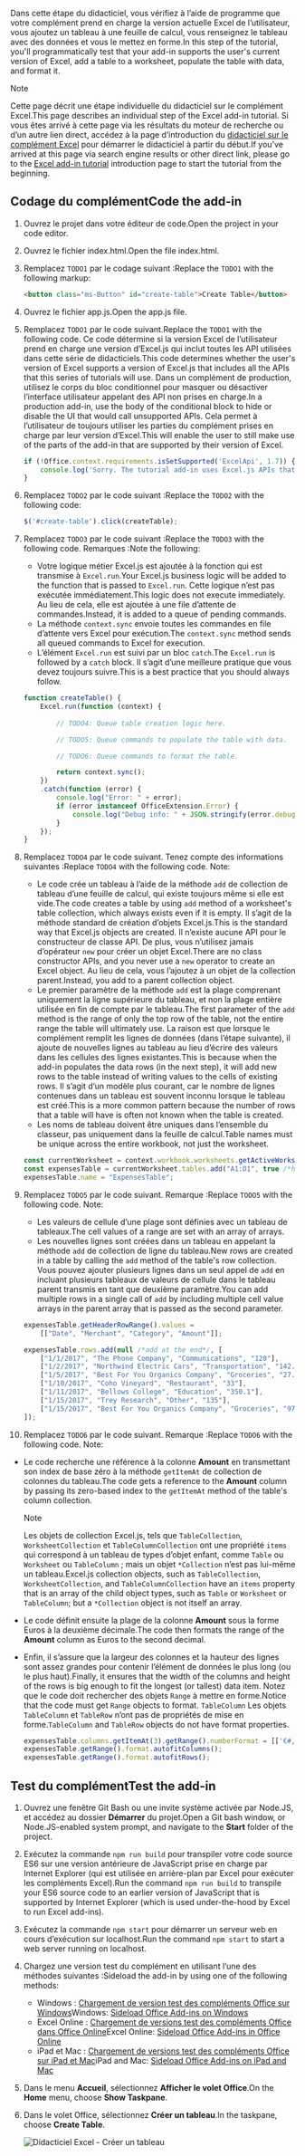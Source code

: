 <span data-ttu-id="7ff3b-101">Dans cette étape du didacticiel, vous vérifiez à l’aide de programme que votre complément prend en charge la version actuelle Excel de l’utilisateur, vous ajoutez un tableau à une feuille de calcul, vous renseignez le tableau avec des données et vous le mettez en forme.</span><span class="sxs-lookup"><span data-stu-id="7ff3b-101">In this step of the tutorial, you'll programmatically test that your add-in supports the user's current version of Excel, add a table to a worksheet, populate the table with data, and format it.</span></span>

> [!NOTE]
> <span data-ttu-id="7ff3b-102">Cette page décrit une étape individuelle du didacticiel sur le complément Excel.</span><span class="sxs-lookup"><span data-stu-id="7ff3b-102">This page describes an individual step of the Excel add-in tutorial.</span></span> <span data-ttu-id="7ff3b-103">Si vous êtes arrivé à cette page via les résultats du moteur de recherche ou d’un autre lien direct, accédez à la page d’introduction du [didacticiel sur le complément Excel](../tutorials/excel-tutorial.yml) pour démarrer le didacticiel à partir du début.</span><span class="sxs-lookup"><span data-stu-id="7ff3b-103">If you’ve arrived at this page via search engine results or other direct link, please go to the [Excel add-in tutorial](../tutorials/excel-tutorial.yml) introduction page to start the tutorial from the beginning.</span></span>

## <a name="code-the-add-in"></a><span data-ttu-id="7ff3b-104">Codage du complément</span><span class="sxs-lookup"><span data-stu-id="7ff3b-104">Code the add-in</span></span>

1. <span data-ttu-id="7ff3b-105">Ouvrez le projet dans votre éditeur de code.</span><span class="sxs-lookup"><span data-stu-id="7ff3b-105">Open the project in your code editor.</span></span> 
2. <span data-ttu-id="7ff3b-106">Ouvrez le fichier index.html.</span><span class="sxs-lookup"><span data-stu-id="7ff3b-106">Open the file index.html.</span></span>
3. <span data-ttu-id="7ff3b-107">Remplacez `TODO1` par le codage suivant :</span><span class="sxs-lookup"><span data-stu-id="7ff3b-107">Replace the `TODO1` with the following markup:</span></span>

    ```html
    <button class="ms-Button" id="create-table">Create Table</button>
    ```

4. <span data-ttu-id="7ff3b-108">Ouvrez le fichier app.js.</span><span class="sxs-lookup"><span data-stu-id="7ff3b-108">Open the app.js file.</span></span>
5. <span data-ttu-id="7ff3b-109">Remplacez `TODO1` par le code suivant.</span><span class="sxs-lookup"><span data-stu-id="7ff3b-109">Replace the `TODO1` with the following code.</span></span> <span data-ttu-id="7ff3b-110">Ce code détermine si la version Excel de l’utilisateur prend en charge une version d’Excel.js qui inclut toutes les API utilisées dans cette série de didacticiels.</span><span class="sxs-lookup"><span data-stu-id="7ff3b-110">This code determines whether the user's version of Excel supports a version of Excel.js that includes all the APIs that this series of tutorials will use.</span></span> <span data-ttu-id="7ff3b-111">Dans un complément de production, utilisez le corps du bloc conditionnel pour masquer ou désactiver l’interface utilisateur appelant des API non prises en charge.</span><span class="sxs-lookup"><span data-stu-id="7ff3b-111">In a production add-in, use the body of the conditional block to hide or disable the UI that would call unsupported APIs.</span></span> <span data-ttu-id="7ff3b-112">Cela permet à l’utilisateur de toujours utiliser les parties du complément prises en charge par leur version d’Excel.</span><span class="sxs-lookup"><span data-stu-id="7ff3b-112">This will enable the user to still make use of the parts of the add-in that are supported by their version of Excel.</span></span>

    ```js
    if (!Office.context.requirements.isSetSupported('ExcelApi', 1.7)) {
        console.log('Sorry. The tutorial add-in uses Excel.js APIs that are not available in your version of Office.');
    } 
    ```

6. <span data-ttu-id="7ff3b-113">Remplacez `TODO2` par le code suivant :</span><span class="sxs-lookup"><span data-stu-id="7ff3b-113">Replace the `TODO2` with the following code:</span></span>

    ```js
    $('#create-table').click(createTable);
    ```

7. <span data-ttu-id="7ff3b-114">Remplacez `TODO3` par le code suivant :</span><span class="sxs-lookup"><span data-stu-id="7ff3b-114">Replace the `TODO3` with the following code.</span></span> <span data-ttu-id="7ff3b-115">Remarques :</span><span class="sxs-lookup"><span data-stu-id="7ff3b-115">Note the following:</span></span>
   - <span data-ttu-id="7ff3b-116">Votre logique métier Excel.js est ajoutée à la fonction qui est transmise à `Excel.run`.</span><span class="sxs-lookup"><span data-stu-id="7ff3b-116">Your Excel.js business logic will be added to the function that is passed to `Excel.run`.</span></span> <span data-ttu-id="7ff3b-117">Cette logique n’est pas exécutée immédiatement.</span><span class="sxs-lookup"><span data-stu-id="7ff3b-117">This logic does not execute immediately.</span></span> <span data-ttu-id="7ff3b-118">Au lieu de cela, elle est ajoutée à une file d’attente de commandes.</span><span class="sxs-lookup"><span data-stu-id="7ff3b-118">Instead, it is added to a queue of pending commands.</span></span>
   - <span data-ttu-id="7ff3b-119">La méthode `context.sync` envoie toutes les commandes en file d’attente vers Excel pour exécution.</span><span class="sxs-lookup"><span data-stu-id="7ff3b-119">The `context.sync` method sends all queued commands to Excel for execution.</span></span>
   - <span data-ttu-id="7ff3b-120">L’élément `Excel.run` est suivi par un bloc `catch`.</span><span class="sxs-lookup"><span data-stu-id="7ff3b-120">The `Excel.run` is followed by a `catch` block.</span></span> <span data-ttu-id="7ff3b-121">Il s’agit d’une meilleure pratique que vous devez toujours suivre.</span><span class="sxs-lookup"><span data-stu-id="7ff3b-121">This is a best practice that you should always follow.</span></span> 

    ```js
    function createTable() {
        Excel.run(function (context) {
            
            // TODO4: Queue table creation logic here.

            // TODO5: Queue commands to populate the table with data.

            // TODO6: Queue commands to format the table.

            return context.sync();
        })
        .catch(function (error) {
            console.log("Error: " + error);
            if (error instanceof OfficeExtension.Error) {
                console.log("Debug info: " + JSON.stringify(error.debugInfo));
            }
        });
    }
    ``` 

8. <span data-ttu-id="7ff3b-p106">Remplacez `TODO4` par le code suivant. Tenez compte des informations suivantes :</span><span class="sxs-lookup"><span data-stu-id="7ff3b-p106">Replace `TODO4` with the following code. Note:</span></span>
   - <span data-ttu-id="7ff3b-124">Le code crée un tableau à l’aide de la méthode `add` de collection de tableau d’une feuille de calcul, qui existe toujours même si elle est vide.</span><span class="sxs-lookup"><span data-stu-id="7ff3b-124">The code creates a table by using `add` method of a worksheet's table collection, which always exists even if it is empty.</span></span> <span data-ttu-id="7ff3b-125">Il s’agit de la méthode standard de création d’objets Excel.js.</span><span class="sxs-lookup"><span data-stu-id="7ff3b-125">This is the standard way that Excel.js objects are created.</span></span> <span data-ttu-id="7ff3b-126">Il n’existe aucune API pour le constructeur de classe API. De plus, vous n’utilisez jamais d’opérateur `new` pour créer un objet Excel.</span><span class="sxs-lookup"><span data-stu-id="7ff3b-126">There are no class constructor APIs, and you never use a `new` operator to create an Excel object.</span></span> <span data-ttu-id="7ff3b-127">Au lieu de cela, vous l’ajoutez à un objet de la collection parent.</span><span class="sxs-lookup"><span data-stu-id="7ff3b-127">Instead, you add to a parent collection object.</span></span> 
   - <span data-ttu-id="7ff3b-128">Le premier paramètre de la méthode `add` est la plage comprenant uniquement la ligne supérieure du tableau, et non la plage entière utilisée en fin de compte par le tableau.</span><span class="sxs-lookup"><span data-stu-id="7ff3b-128">The first parameter of the `add` method is the range of only the top row of the table, not the entire range the table will ultimately use.</span></span> <span data-ttu-id="7ff3b-129">La raison est que lorsque le complément remplit les lignes de données (dans l’étape suivante), il ajoute de nouvelles lignes au tableau au lieu d’écrire des valeurs dans les cellules des lignes existantes.</span><span class="sxs-lookup"><span data-stu-id="7ff3b-129">This is because when the add-in populates the data rows (in the next step), it will add new rows to the table instead of writing values to the cells of existing rows.</span></span> <span data-ttu-id="7ff3b-130">Il s’agit d’un modèle plus courant, car le nombre de lignes contenues dans un tableau est souvent inconnu lorsque le tableau est créé.</span><span class="sxs-lookup"><span data-stu-id="7ff3b-130">This is a more common pattern because the number of rows that a table will have is often not known when the table is created.</span></span> 
   - <span data-ttu-id="7ff3b-131">Les noms de tableau doivent être uniques dans l’ensemble du classeur, pas uniquement dans la feuille de calcul.</span><span class="sxs-lookup"><span data-stu-id="7ff3b-131">Table names must be unique across the entire workbook, not just the worksheet.</span></span>

    ```js
    const currentWorksheet = context.workbook.worksheets.getActiveWorksheet();
    const expensesTable = currentWorksheet.tables.add("A1:D1", true /*hasHeaders*/);
    expensesTable.name = "ExpensesTable";
    ``` 

9. <span data-ttu-id="7ff3b-p109">Remplacez `TODO5` par le code suivant. Remarque :</span><span class="sxs-lookup"><span data-stu-id="7ff3b-p109">Replace `TODO5` with the following code. Note:</span></span>
   - <span data-ttu-id="7ff3b-134">Les valeurs de cellule d’une plage sont définies avec un tableau de tableaux.</span><span class="sxs-lookup"><span data-stu-id="7ff3b-134">The cell values of a range are set with an array of arrays.</span></span>
   - <span data-ttu-id="7ff3b-135">Les nouvelles lignes sont créées dans un tableau en appelant la méthode `add` de collection de ligne du tableau.</span><span class="sxs-lookup"><span data-stu-id="7ff3b-135">New rows are created in a table by calling the `add` method of the table's row collection.</span></span> <span data-ttu-id="7ff3b-136">Vous pouvez ajouter plusieurs lignes dans un seul appel de `add` en incluant plusieurs tableaux de valeurs de cellule dans le tableau parent transmis en tant que deuxième paramètre.</span><span class="sxs-lookup"><span data-stu-id="7ff3b-136">You can add multiple rows in a single call of `add` by including multiple cell value arrays in the parent array that is passed as the second parameter.</span></span>

    ```js
    expensesTable.getHeaderRowRange().values = 
        [["Date", "Merchant", "Category", "Amount"]];

    expensesTable.rows.add(null /*add at the end*/, [
        ["1/1/2017", "The Phone Company", "Communications", "120"],
        ["1/2/2017", "Northwind Electric Cars", "Transportation", "142.33"],
        ["1/5/2017", "Best For You Organics Company", "Groceries", "27.9"],
        ["1/10/2017", "Coho Vineyard", "Restaurant", "33"],
        ["1/11/2017", "Bellows College", "Education", "350.1"],
        ["1/15/2017", "Trey Research", "Other", "135"],
        ["1/15/2017", "Best For You Organics Company", "Groceries", "97.88"]
    ]);
    ``` 

10. <span data-ttu-id="7ff3b-p111">Remplacez `TODO6` par le code suivant. Remarque :</span><span class="sxs-lookup"><span data-stu-id="7ff3b-p111">Replace `TODO6` with the following code. Note:</span></span>
   - <span data-ttu-id="7ff3b-139">Le code recherche une référence à la colonne **Amount** en transmettant son index de base zéro à la méthode `getItemAt` de collection de colonnes du tableau.</span><span class="sxs-lookup"><span data-stu-id="7ff3b-139">The code gets a reference to the **Amount** column by passing its zero-based index to the `getItemAt` method of the table's column collection.</span></span> 

     > [!NOTE]
     > <span data-ttu-id="7ff3b-140">Les objets de collection Excel.js, tels que `TableCollection`, `WorksheetCollection` et `TableColumnCollection` ont une propriété `items` qui correspond à un tableau de types d’objet enfant, comme `Table` ou `Worksheet` ou `TableColumn` ; mais un objet `*Collection` n’est pas lui-même un tableau.</span><span class="sxs-lookup"><span data-stu-id="7ff3b-140">Excel.js collection objects, such as `TableCollection`, `WorksheetCollection`, and `TableColumnCollection` have an `items` property that is an array of the child object types, such as `Table` or `Worksheet` or `TableColumn`; but a `*Collection` object is not itself an array.</span></span>

   - <span data-ttu-id="7ff3b-141">Le code définit ensuite la plage de la colonne **Amount** sous la forme Euros à la deuxième décimale.</span><span class="sxs-lookup"><span data-stu-id="7ff3b-141">The code then formats the range of the **Amount** column as Euros to the second decimal.</span></span> 
   - <span data-ttu-id="7ff3b-142">Enfin, il s’assure que la largeur des colonnes et la hauteur des lignes sont assez grandes pour contenir l’élément de données le plus long (ou le plus haut).</span><span class="sxs-lookup"><span data-stu-id="7ff3b-142">Finally, it ensures that the width of the columns and height of the rows is big enough to fit the longest (or tallest) data item.</span></span> <span data-ttu-id="7ff3b-143">Notez que le code doit rechercher des objets `Range` à mettre en forme.</span><span class="sxs-lookup"><span data-stu-id="7ff3b-143">Notice that the code must get `Range` objects to format.</span></span> <span data-ttu-id="7ff3b-144">`TableColumn` Les objets `TableColumn` et `TableRow` n’ont pas de propriétés de mise en forme.</span><span class="sxs-lookup"><span data-stu-id="7ff3b-144">`TableColumn` and `TableRow` objects do not have format properties.</span></span>

        ```js
        expensesTable.columns.getItemAt(3).getRange().numberFormat = [['€#,##0.00']];
        expensesTable.getRange().format.autofitColumns();
        expensesTable.getRange().format.autofitRows();
        ``` 

## <a name="test-the-add-in"></a><span data-ttu-id="7ff3b-145">Test du complément</span><span class="sxs-lookup"><span data-stu-id="7ff3b-145">Test the add-in</span></span>

1. <span data-ttu-id="7ff3b-146">Ouvrez une fenêtre Git Bash ou une invite système activée par Node.JS, et accédez au dossier **Démarrer** du projet.</span><span class="sxs-lookup"><span data-stu-id="7ff3b-146">Open a Git bash window, or Node.JS-enabled system prompt, and navigate to the **Start** folder of the project.</span></span>
2. <span data-ttu-id="7ff3b-147">Exécutez la commande `npm run build` pour transpiler votre code source ES6 sur une version antérieure de JavaScript prise en charge par Internet Explorer (qui est utilisée en arrière-plan par Excel pour exécuter les compléments Excel).</span><span class="sxs-lookup"><span data-stu-id="7ff3b-147">Run the command `npm run build` to transpile your ES6 source code to an earlier version of JavaScript that is supported by Internet Explorer (which is used under-the-hood by Excel to run Excel add-ins).</span></span>
3. <span data-ttu-id="7ff3b-148">Exécutez la commande `npm start` pour démarrer un serveur web en cours d’exécution sur localhost.</span><span class="sxs-lookup"><span data-stu-id="7ff3b-148">Run the command `npm start` to start a web server running on localhost.</span></span>   
4. <span data-ttu-id="7ff3b-149">Chargez une version test du complément en utilisant l’une des méthodes suivantes :</span><span class="sxs-lookup"><span data-stu-id="7ff3b-149">Sideload the add-in by using one of the following methods:</span></span>
    - <span data-ttu-id="7ff3b-150">Windows : [Chargement de version test des compléments Office sur Windows](../testing/create-a-network-shared-folder-catalog-for-task-pane-and-content-add-ins.md)</span><span class="sxs-lookup"><span data-stu-id="7ff3b-150">Windows: [Sideload Office Add-ins on Windows](../testing/create-a-network-shared-folder-catalog-for-task-pane-and-content-add-ins.md)</span></span>
    - <span data-ttu-id="7ff3b-151">Excel Online : [Chargement de versions test des compléments Office dans Office Online](../testing/sideload-office-add-ins-for-testing.md#sideload-an-office-add-in-on-office-online)</span><span class="sxs-lookup"><span data-stu-id="7ff3b-151">Excel Online: [Sideload Office Add-ins in Office Online](../testing/sideload-office-add-ins-for-testing.md#sideload-an-office-add-in-on-office-online)</span></span>
    - <span data-ttu-id="7ff3b-152">iPad et Mac : [Chargement de versions test des compléments Office sur iPad et Mac](../testing/sideload-an-office-add-in-on-ipad-and-mac.md)</span><span class="sxs-lookup"><span data-stu-id="7ff3b-152">iPad and Mac: [Sideload Office Add-ins on iPad and Mac](../testing/sideload-an-office-add-in-on-ipad-and-mac.md)</span></span>
5. <span data-ttu-id="7ff3b-153">Dans le menu **Accueil**, sélectionnez **Afficher le volet Office**.</span><span class="sxs-lookup"><span data-stu-id="7ff3b-153">On the **Home** menu, choose **Show Taskpane**.</span></span>
6. <span data-ttu-id="7ff3b-154">Dans le volet Office, sélectionnez **Créer un tableau**.</span><span class="sxs-lookup"><span data-stu-id="7ff3b-154">In the taskpane, choose **Create Table**.</span></span>

    ![Didacticiel Excel - Créer un tableau](../images/excel-tutorial-create-table.png)
